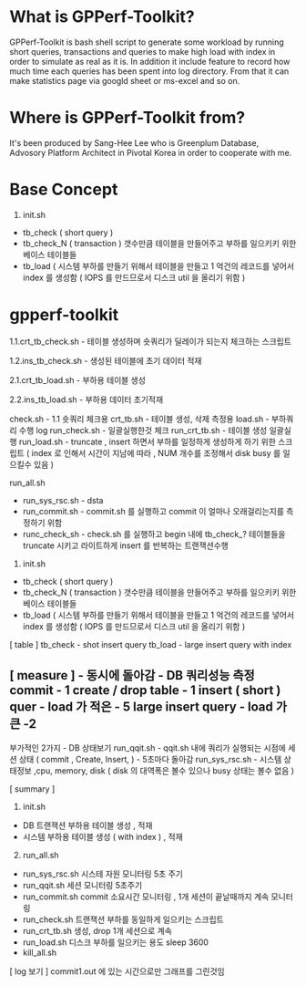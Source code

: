 # What is GPPerf-Toolkit?
GPPerf-Toolkit is bash shell script to generate some workload by running short queries, transactions and queries to make high load with index in order to simulate as real as it is.
In addition it include feature to record how much time each queries has been spent into log directory. From that it can make statistics page via googld sheet or ms-excel and so on.

# Where is GPPerf-Toolkit from?
It's been produced by Sang-Hee Lee who is Greenplum Database, Advosory Platform Architect in Pivotal Korea in order to cooperate with me.

# Base Concept

1. init.sh
- tb_check ( short query )
- tb_check_N ( transaction ) 갯수만큼 테이블을 만들어주고 부하를 일으키키 위한 베이스 테이블들
- tb_load ( 시스템 부하를 만들기 위해서 테이블을 만들고 1 억건의 레코드를 넣어서 index 를 생성함 ( IOPS 를 만드므로서 디스크 util 을 올리기 위함 )





# gpperf-toolkit
1.1.crt_tb_check.sh - 테이블 생성하며 숏쿼리가 딜레이가 되는지 체크하는 스크립트



1.2.ins_tb_check.sh - 생성된 테이블에 초기 데이터 적재



2.1.crt_tb_load.sh - 부하용 테이블 생성


2.2.ins_tb_load.sh - 부하용 데이터 초기적재



check.sh - 1.1 숏쿼리 체크용
crt_tb.sh - 테이블 생성, 삭제 측정용
load.sh - 부하쿼리 수행
log
run_check.sh - 일괄실행한것 체크
run_crt_tb.sh - 테이블 생성 일괄실행
run_load.sh - truncate , insert 하면서 부하를 일정하게 생성하게 하기 위한 스크립트 ( index 로 인해서 시간이 지남에 따라 , NUM 개수를 조정해서 disk busy 를 일으킬수 있음 )

run_all.sh
- run_sys_rsc.sh - dsta
- run_commit.sh - commit.sh 를 실행하고 commit 이 얼마나 오래걸리는지를 측정하기 위함
- runc_check_sh - check.sh 를 실행하고 begin 내에 tb_check_? 테이블들을 truncate 시키고 라이트하게 insert 를 반복하는 트랜잭션수행



1. init.sh
- tb_check ( short query )
- tb_check_N ( transaction ) 갯수만큼 테이블을 만들어주고 부하를 일으키키 위한 베이스 테이블들
- tb_load ( 시스템 부하를 만들기 위해서 테이블을 만들고 1 억건의 레코드를 넣어서 index 를 생성함 ( IOPS 를 만드므로서 디스크 util 을 올리기 위함 )


[ table ]
tb_check - shot insert query
tb_load - large insert query with index 

[ measure ] - 동시에 돌아감 - DB 쿼리성능 측정
commit   - 1 
create / drop table - 1
insert ( short ) quer - load 가 적은 - 5
large insert query - load 가큰 -2
---
부가적인 2가지 - DB 상태보기
run_qqit.sh - qqit.sh 내에 쿼리가 실행되는 시점에 세션 상태 ( commit , Create, Insert, ) - 5초마다 돌아감
run_sys_rsc.sh - 시스템 상태정보 ,cpu, memory, disk ( disk 의 대역폭은 볼수 있으나 busy 상태는 볼수 없음 )

[ summary ]
1. init.sh
- DB 트랜잭션 부하용 테이블 생성 , 적재
- 시스템 부하용 테이블 생성 ( with index ) , 적재

2. run_all.sh
- run_sys_rsc.sh
시스테 자원 모니터링 5초 주기
- run_qqit.sh
세션 모니터링 5초주기
- run_commit.sh
commit 소요시간 모니터링 , 1개 세션이 끝날때까지 계속 모니터링
- run_check.sh
트랜잭션 부하를 동일하게 일으키는 스크립트
- run_crt_tb.sh
생성, drop 1개 세션으로 계속
- run_load.sh
디스크 부하를 일으키는 용도
sleep 3600
- kill_all.sh

[ log 보기 ]
commit1.out 에 있는 시간으로만 그래프를 그린것임

